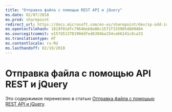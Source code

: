 ```yaml
---
title: "Отправка файла с помощью REST API и jQuery"
ms.date: 02/07/2018
ms.prod: sharepoint
redirect_url: https://docs.microsoft.com/en-us/sharepoint/dev/sp-add-ins/upload-a-file-by-using-the-rest-api-and-jquery/
ms.openlocfilehash: 1819f01dfc7964beb6e86c1572f3339054809d04
ms.sourcegitcommit: e157d51378190ddfed6394ba154ce66141c8ca33
ms.translationtype: HT
ms.contentlocale: ru-RU
ms.lasthandoff: 02/19/2018
---
```

# <a name="upload-a-file-by-using-the-rest-api-and-jquery"></a>Отправка файла с помощью API REST и jQuery

Это содержимое перенесено в статью [Отправка файла с помощью REST API и jQuery](../../sp-add-ins/upload-a-file-by-using-the-rest-api-and-jquery.md).